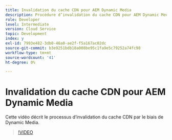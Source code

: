 ```yaml
---
title: Invalidation du cache CDN pour AEM Dynamic Media
description: Procédure d’invalidation du cache CDN pour AEM Dynamic Media
role: Developer
level: Intermediate
version: Cloud Service
topic: Development
index: y
exl-id: 7993e482-3db0-46a0-ae2f-f5a167ac02dc
source-git-commit: b3e9251bdb18a008be95c1fa9e5c79252a74fc98
workflow-type: tm+mt
source-wordcount: '41'
ht-degree: 0%

---
```


# Invalidation du cache CDN pour AEM Dynamic Media

Cette vidéo décrit le processus d’invalidation du cache CDN par le biais de Dynamic Media.

>[!VIDEO](https://video.tv.adobe.com/v/335457?quality=12&learn=on)
